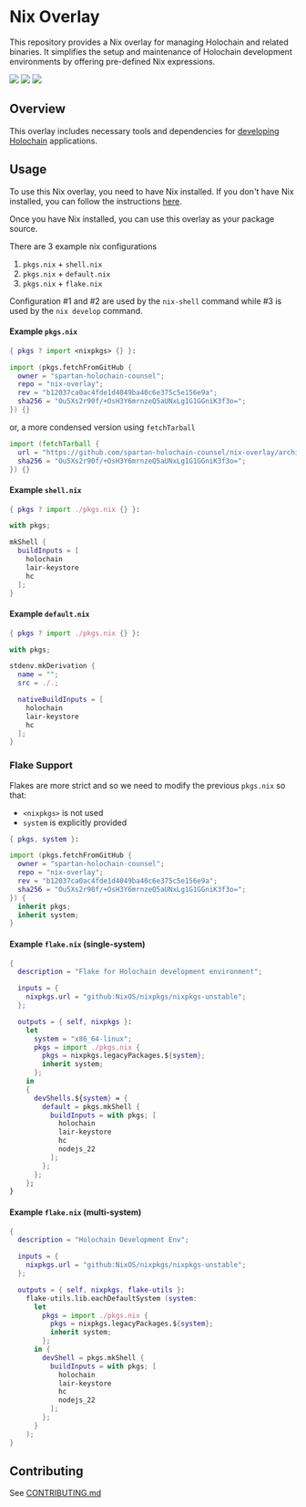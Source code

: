 
# Nix Overlay

This repository provides a Nix overlay for managing Holochain and related binaries. It simplifies
the setup and maintenance of Holochain development environments by offering pre-defined Nix
expressions.

[![](https://img.shields.io/github/issues-raw/spartan-holochain-counsel/nix-overlay?style=flat-square)](https://github.com/spartan-holochain-counsel/nix-overlay/issues)
[![](https://img.shields.io/github/issues-closed-raw/spartan-holochain-counsel/nix-overlay?style=flat-square)](https://github.com/spartan-holochain-counsel/nix-overlay/issues?q=is%3Aissue+is%3Aclosed)
[![](https://img.shields.io/github/issues-pr-raw/spartan-holochain-counsel/nix-overlay?style=flat-square)](https://github.com/spartan-holochain-counsel/nix-overlay/pulls)


## Overview

This overlay includes necessary tools and dependencies for
[developing](https://github.com/holochain/holochain) [Holochain](https://www.holochain.org/)
applications.


## Usage

To use this Nix overlay, you need to have Nix installed. If you don't have Nix installed, you can
follow the instructions [here](https://nixos.org/download.html).

Once you have Nix installed, you can use this overlay as your package source.

There are 3 example nix configurations

1. `pkgs.nix` + `shell.nix`
2. `pkgs.nix` + `default.nix`
3. `pkgs.nix` + `flake.nix`

Configuration #1 and #2 are used by the `nix-shell` command while #3 is used by the `nix develop`
command.


#### Example `pkgs.nix`

```nix
{ pkgs ? import <nixpkgs> {} }:

import (pkgs.fetchFromGitHub {
  owner = "spartan-holochain-counsel";
  repo = "nix-overlay";
  rev = "b12037ca0ac4fde1d4049ba40c6e375c5e156e9a";
  sha256 = "Ou5Xs2r90f/+OsH3Y6mrnzeQ5aUNxLg1G1GGniK3f3o=";
}) {}
```

or, a more condensed version using `fetchTarball`

```nix
import (fetchTarball {
  url = "https://github.com/spartan-holochain-counsel/nix-overlay/archive/b12037ca0ac4fde1d4049ba40c6e375c5e156e9a.tar.gz";
  sha256 = "Ou5Xs2r90f/+OsH3Y6mrnzeQ5aUNxLg1G1GGniK3f3o=";
}) {}
```

#### Example `shell.nix`

```nix
{ pkgs ? import ./pkgs.nix {} }:

with pkgs;

mkShell {
  buildInputs = [
    holochain
    lair-keystore
    hc
  ];
}
```

#### Example `default.nix`

```nix
{ pkgs ? import ./pkgs.nix {} }:

with pkgs;

stdenv.mkDerivation {
  name = "";
  src = ./.;

  nativeBuildInputs = [
    holochain
    lair-keystore
    hc
  ];
}
```

### Flake Support

Flakes are more strict and so we need to modify the previous `pkgs.nix` so that:

- `<nixpkgs>` is not used
- `system` is explicitly provided

```nix
{ pkgs, system }:

import (pkgs.fetchFromGitHub {
  owner = "spartan-holochain-counsel";
  repo = "nix-overlay";
  rev = "b12037ca0ac4fde1d4049ba40c6e375c5e156e9a";
  sha256 = "Ou5Xs2r90f/+OsH3Y6mrnzeQ5aUNxLg1G1GGniK3f3o=";
}) {
  inherit pkgs;
  inherit system;
}
```


#### Example `flake.nix` (single-system)

```nix
{
  description = "Flake for Holochain development environment";

  inputs = {
    nixpkgs.url = "github:NixOS/nixpkgs/nixpkgs-unstable";
  };

  outputs = { self, nixpkgs }:
    let
      system = "x86_64-linux";
      pkgs = import ./pkgs.nix {
        pkgs = nixpkgs.legacyPackages.${system};
        inherit system;
      };
    in
    {
      devShells.${system} = {
        default = pkgs.mkShell {
          buildInputs = with pkgs; [
            holochain
            lair-keystore
            hc
            nodejs_22
          ];
        };
      };
    };
}
```

#### Example `flake.nix` (multi-system)

```nix
{
  description = "Holochain Development Env";

  inputs = {
    nixpkgs.url = "github:NixOS/nixpkgs/nixpkgs-unstable";
  };

  outputs = { self, nixpkgs, flake-utils }:
    flake-utils.lib.eachDefaultSystem (system:
      let
        pkgs = import ./pkgs.nix {
          pkgs = nixpkgs.legacyPackages.${system};
          inherit system;
        };
      in {
        devShell = pkgs.mkShell {
          buildInputs = with pkgs; [
            holochain
            lair-keystore
            hc
            nodejs_22
          ];
        };
      }
    );
}
```



## Contributing

See [CONTRIBUTING.md](CONTRIBUTING.md)
